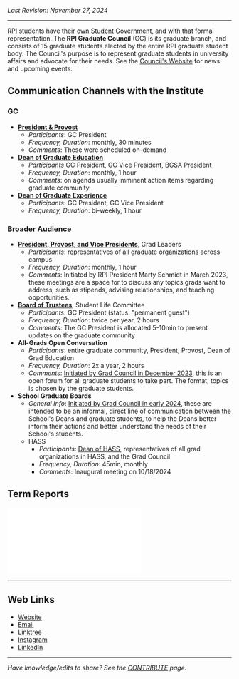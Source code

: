 
_Last Revision: November 27, 2024_

---

RPI students have [their own Student Government](https://sites.google.com/view/rpistugov/home), and with that formal representation. The **RPI Graduate Council** (GC) is its graduate branch, and consists of 15 graduate students elected by the entire RPI graduate student body. The Council's purpose is to represent graduate students in university affairs and advocate for their needs.
See the [Council's Website](https://sites.google.com/view/rpistugov/graduate-council) for news and upcoming events.

## Communication Channels with the Institute

### GC
- [**President & Provost**](Important%20Offices.md##Important%20People%20on%20Campus)
	- _Participants_: GC President
	- _Frequency, Duration_: monthly, 30 minutes
	- _Comments_: These were scheduled on-demand
- [**Dean of Graduate Education**](Important%20Offices.md##Important%20People%20on%20Campus)
	- _Participants_ GC President, GC Vice President, BGSA President
	- _Frequency, Duration_: monthly, 1 hour
	- _Comments_: on agenda usually imminent action items regarding graduate community
- [**Dean of Graduate Experience**](Important%20Offices.md##Important%20People%20on%20Campus)
	- _Participants_: GC President, GC Vice President
	- _Frequency, Duration_: bi-weekly, 1 hour

### Broader Audience
- [**President, Provost, and Vice Presidents**](Important%20Offices.md##Important%20People%20on%20Campus), Grad Leaders
	- _Participants_: representatives of all graduate organizations across campus
	- _Frequency, Duration_: monthly, 1 hour
	- _Comments_: Initiated by RPI President Marty Schmidt in March 2023, these meetings are a space for to discuss any topics grads want to address, such as stipends, advising relationships, and teaching opportunities.
- [**Board of Trustees**](Important%20Offices.md##Important%20People%20on%20Campus), Student Life Committee
	- _Participants_: GC President (status: "permanent guest")
	- _Frequency, Duration_: twice per year, 2 hours
	- _Comments_: The GC President is allocated 5-10min to present updates on the graduate community
- **All-Grads Open Conversation**
	- _Participants_: entire graduate community, President, Provost, Dean of Grad Education
	- _Frequency, Duration_: 2x a year, 2 hours
	- _Comments_: [Initiated by Grad Council in December 2023](../../_assets/Graduate%20Council%20-%20A/Graduate%20Council%202023-24%20Term%20Report%20-%20Compressed_27.5.pdf#page=17), this is an open forum for all graduate students to take part. The format, topics is chosen by the graduate students.
- **School Graduate Boards**
	- _General Info_: [Initiated by Grad Council in early 2024](../../_assets/Graduate%20Council%20-%20A/Graduate%20Council%202023-24%20Term%20Report%20-%20Compressed_27.5.pdf#page=13), these are intended to be an informal, direct line of communication between the School's Deans and graduate students, to help the Deans better inform their actions and better understand the needs of their School's students.
	- HASS
		- _Participants_: [Dean of HASS](https://news.rpi.edu/2024/07/29/william-gibbons-leading-music-scholar-joins-rpi-dean-humanities-arts-and-social-sciences), representatives of all grad organizations in HASS, and the Grad Council
		- _Frequency, Duration_: 45min, monthly
		- _Comments_: Inaugural meeting on 10/18/2024


## Term Reports
![Graduate Council 2023-24 Term Report](../../_assets/Graduate%20Council%20-%20A/Graduate%20Council%202023-24%20Term%20Report%20-%20Compressed_27.5.pdf)


---
## Web Links
- [Website](https://sites.google.com/view/rpistugov/graduate-council)
- [Email](mailto:grad-council@rpi.edu)
- [Linktree](https://linktr.ee/rpi.graduate.council)
- [Instagram](https://www.instagram.com/rpi.graduate.council/)
- [LinkedIn](https://www.linkedin.com/company/rpi-graduate-council/)


---
_Have knowledge/edits to share? See the [CONTRIBUTE](../../CONTRIBUTE.md) page._